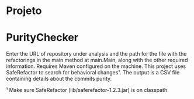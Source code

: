 # Projeto
# PurityChecker


Enter the URL of repository under analysis and the path for the file with the refactorings in the main method at main.Main, along with the other required information.
Requires Maven configured on the machine.
This project uses SafeRefactor to search for behavioral changes¹.
The output is a CSV file containing details about the commits purity.

¹ Make sure SafeRefactor (lib/saferefactor-1.2.3.jar) is on classpath.
